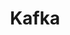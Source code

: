 ---
title: Kafka
logo: /images/modules/kafka-mark.svg
summary: A distributed event streaming platform
isOfficial: false
supportsTCC: true 
categories: 
    - event-streaming
languages:
    - java
    - dotnet
    - nodejs
docs:
    java:
        url: https://www.testcontainers.org/modules/kafka/
    dotnet:
        url: https://dotnet.testcontainers.org/modules/
    nodejs:
        url: https://node.testcontainers.org/modules/kafka/
description: |
    ## Benefits
    ## Examples
---